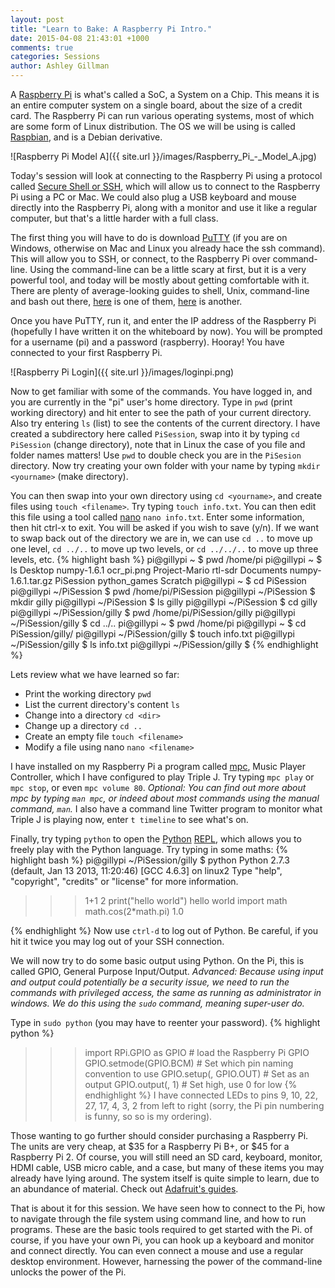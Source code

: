 ```yaml
---
layout: post
title: "Learn to Bake: A Raspberry Pi Intro."
date: 2015-04-08 21:43:01 +1000
comments: true
categories: Sessions
author: Ashley Gillman
---
```


A [Raspberry Pi](http://www.raspberrypi.org/ "Raspberry Pi Homepage") is what's called a SoC, a System on a Chip. This means it is an entire computer system on a single board, about the size of a credit card.
The Raspberry Pi can run various operating systems, most of which are some form of Linux distribution. The OS we will be using is called [Raspbian](http://www.raspbian.org/ "Raspbian Homepage"), and is a Debian derivative.

![Raspberry Pi Model A]({{ site.url }}/images/Raspberry_Pi_-_Model_A.jpg)

<!--more-->

Today's session will look at connecting to the Raspberry Pi using a protocol called [Secure Shell or SSH](http://en.wikipedia.org/wiki/Secure_Shell "SSH on Wikipedia"), which will allow us to connect to the Raspberry Pi using a PC or Mac. We could also plug a USB keyboard and mouse directly into the Raspberry Pi, along with a monitor and use it like a regular computer, but that's a little harder with a full class.

The first thing you will have to do is download [PuTTY](http://www.putty.org/ "PuTTY Homepage") (if you are on Windows, otherwise on Mac and Linux you already hace the ssh command). This will allow you to SSH, or connect, to the Raspberry Pi over command-line. Using the command-line can be a little scary at first, but it is a very powerful tool, and today will be mostly about getting comfortable with it. There are plenty of average-looking guides to shell, Unix, command-line and bash out there, [here](http://www.ee.surrey.ac.uk/Teaching/Unix/unixintro.html "Surrey EE Unix Intro") is one of them, [here](http://linuxcommand.org/learning_the_shell.php "LinuxCommand - Learning the Shell") is another.

Once you have PuTTY, run it, and enter the IP address of the Raspberry Pi (hopefully I have written it on the whiteboard by now). You will be prompted for a username (pi) and a password (raspberry). Hooray! You have connected to your first Raspberry Pi.

![Raspberry Pi Login]({{ site.url }}/images/loginpi.png)

Now to get familiar with some of the commands. You have logged in, and you are currently in the "pi" user's home directory. Type in `pwd` (print working directory) and hit enter to see the path of your current directory. Also try entering `ls` (list) to see the contents of the current directory. I have created a subdirectory here called `PiSession`, swap into it by typing `cd PiSession` (change directory), note that in Linux the case of you file and folder names matters! Use `pwd` to double check you are in the `PiSesion` directory. Now try creating your own folder with your name by typing `mkdir <yourname>` (make directory).

You can then swap into your own directory using `cd <yourname>`, and create files using `touch <filename>`. Try typing `touch info.txt`. You can then edit this file using a tool called [nano](http://www.nano-editor.org/ "GNU nano editor") `nano info.txt`. Enter some information, then hit ctrl-x to exit. You will be asked if you wish to save (y/n). If we want to swap back out of the directory we are in, we can use `cd ..` to move up one level, `cd ../..` to move up two levels, or `cd ../../..` to move up three levels, etc.
{% highlight bash %}
pi@gillypi ~ $ pwd
/home/pi
pi@gillypi ~ $ ls
Desktop    numpy-1.6.1         ocr_pi.png  Project-Mario  rtl-sdr
Documents  numpy-1.6.1.tar.gz  PiSession   python_games   Scratch
pi@gillypi ~ $ cd PiSession
pi@gillypi ~/PiSession $ pwd
/home/pi/PiSession
pi@gillypi ~/PiSession $ mkdir gilly
pi@gillypi ~/PiSession $ ls
gilly
pi@gillypi ~/PiSession $ cd gilly
pi@gillypi ~/PiSession/gilly $ pwd
/home/pi/PiSession/gilly
pi@gillypi ~/PiSession/gilly $ cd ../..
pi@gillypi ~ $ pwd
/home/pi
pi@gillypi ~ $ cd PiSession/gilly/
pi@gillypi ~/PiSession/gilly $ touch info.txt
pi@gillypi ~/PiSession/gilly $ ls
info.txt
pi@gillypi ~/PiSession/gilly $
{% endhighlight %}

Lets review what we have learned so far:

- Print the working directory `pwd`
- List the current directory's content `ls`
- Change into a directory `cd <dir>`
- Change up a directory `cd ..`
- Create an empty file `touch <filename>`
- Modify a file using nano `nano <filename>`

I have installed on my Raspberry Pi a program called [mpc](http://www.musicpd.org/clients/mpc/ "MPC page on MPD website"), Music Player Controller, which I have configured to play Triple J. Try typing `mpc play` or `mpc stop`, or even `mpc volume 80`. *Optional: You can find out more about mpc by typing `man mpc`, or indeed about most commands using the manual command, `man`.* I also have a command line Twitter program to monitor what Triple J is playing now, enter `t timeline` to see what's on.

Finally, try typing `python` to open the [Python](http://python.org/ "Python Homepage") [REPL](http://en.wikipedia.org/wiki/Read%E2%80%93eval%E2%80%93print_loop "REPL on Wikipedia"), which allows you to freely play with the Python language. Try typing in some maths:
{% highlight bash %}
pi@gillypi ~/PiSession/gilly $ python
Python 2.7.3 (default, Jan 13 2013, 11:20:46)
[GCC 4.6.3] on linux2
Type "help", "copyright", "credits" or "license" for more information.
>>> 1+1
2
>>> print("hello world")
hello world
>>> import math
>>> math.cos(2*math.pi)
1.0
>>>
{% endhighlight %}
Now use `ctrl-d` to log out of Python. Be careful, if you hit it twice you may log out of your SSH connection.

We will now try to do some basic output using Python. On the Pi, this is called GPIO, General Purpose Input/Output. *Advanced: Because using input and output could potentially be a security issue, we need to run the commands with privileged access, the same as running as administrator in windows. We do this using the `sudo` command, meaning super-user do.*

Type in `sudo python` (you may have to reenter your password).
{% highlight python %}
>>> import RPi.GPIO as GPIO # load the Raspberry Pi GPIO
>>> GPIO.setmode(GPIO.BCM) # Set which pin naming convention to use
>>> GPIO.setup(<pin>, GPIO.OUT) # Set <pin> as an output
>>> GPIO.output(<pin>, 1) # Set <pin> high, use 0 for low
{% endhighlight %}
I have connected LEDs to pins 9, 10, 22, 27, 17, 4, 3, 2 from left to right (sorry, the Pi pin numbering is funny, so so is my ordering).

Those wanting to go further should consider purchasing a Raspberry Pi. The units are very cheap, at $35 for a Raspberry Pi B+, or $45 for a Raspberry Pi 2. Of course, you will still need an SD card, keyboard, monitor, HDMI cable, USB micro cable, and a case, but many of these items you may already have lying around. The system itself is quite simple to learn, due to an abundance of material. Check out [Adafruit's guides](https://learn.adafruit.com/category/raspberry-pi "Learn Raspberry Pi at Adafruit").

That is about it for this session. We have seen how to connect to the Pi, how to navigate through the file system using command line, and how to run programs. These are the basic tools required to get started with the Pi. of course, if you have your own Pi, you can hook up a keyboard and monitor and connect directly. You can even connect a mouse and use a regular desktop environment. However, harnessing the power of the command-line unlocks the power of the Pi.
